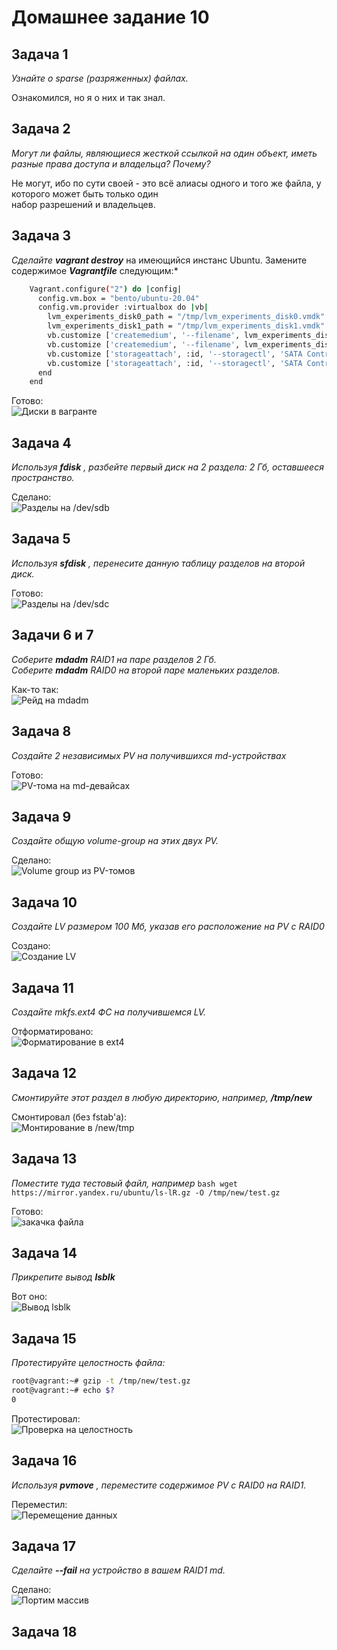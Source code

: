 Домашнее задание 10
===================

Задача 1
--------

*Узнайте о sparse (разряженных) файлах.*  
  
Ознакомился, но я о них и так знал.

Задача 2
--------

*Могут ли файлы, являющиеся жесткой ссылкой на один объект, иметь разные права доступа и владельца? Почему?*  
  
Не могут, ибо по сути своей - это всё алиасы одного и того же файла, у которого может быть только один  
набор разрешений и владельцев.

Задача 3
--------

*Сделайте* ***vagrant destroy*** на имеющийся инстанс Ubuntu. Замените содержимое ***Vagrantfile*** следующим:*  
  
```bash
    Vagrant.configure("2") do |config|
      config.vm.box = "bento/ubuntu-20.04"
      config.vm.provider :virtualbox do |vb|
        lvm_experiments_disk0_path = "/tmp/lvm_experiments_disk0.vmdk"
        lvm_experiments_disk1_path = "/tmp/lvm_experiments_disk1.vmdk"
        vb.customize ['createmedium', '--filename', lvm_experiments_disk0_path, '--size', 2560]
        vb.customize ['createmedium', '--filename', lvm_experiments_disk1_path, '--size', 2560]
        vb.customize ['storageattach', :id, '--storagectl', 'SATA Controller', '--port', 1, '--device', 0, '--type', 'hdd', '--medium', lvm_experiments_disk0_path]
        vb.customize ['storageattach', :id, '--storagectl', 'SATA Controller', '--port', 2, '--device', 0, '--type', 'hdd', '--medium', lvm_experiments_disk1_path]
      end
    end
```
  
Готово:  
![Диски в вагранте](/dz10/pic/dz10_3.png)

Задача 4
--------

*Используя* ***fdisk*** *, разбейте первый диск на 2 раздела: 2 Гб, оставшееся пространство.*
  
Сделано:  
![Разделы на /dev/sdb](/dz10/pic/dz10_4.png)

Задача 5
--------

*Используя* ***sfdisk*** *, перенесите данную таблицу разделов на второй диск.*  
  
Готово:  
![Разделы на /dev/sdc](/dz10/pic/dz10_5.png)

Задачи 6 и 7
------------

*Соберите* ***mdadm*** *RAID1 на паре разделов 2 Гб.*  
*Соберите* ***mdadm*** *RAID0 на второй паре маленьких разделов.*  
  
Как-то так:  
![Рейд на mdadm](/dz10/pic/dz10_6_7.png)

Задача 8
--------

*Создайте 2 независимых PV на получившихся md-устройствах*  
  
Готово:  
![PV-тома на md-девайсах](/dz10/pic/dz10_8.png)

Задача 9
--------

*Создайте общую volume-group на этих двух PV.*  
  
Сделано:  
![Volume group из PV-томов](/dz10/pic/dz10_9.png)

Задача 10
---------

*Создайте LV размером 100 Мб, указав его расположение на PV с RAID0*
  
Создано:  
![Создание LV](/dz10/pic/dz10_10.png)

Задача 11
---------

*Создайте mkfs.ext4 ФС на получившемся LV.*
  
Отформатировано:  
![Форматирование в ext4](/dz10/pic/dz10_11.png)

Задача 12
---------

*Смонтируйте этот раздел в любую директорию, например,* ***/tmp/new***  
  
Смонтировал (без fstab'а):  
![Монтирование в /new/tmp](/dz10/pic/dz10_12.png)

Задача 13
---------

*Поместите туда тестовый файл, например* ```bash wget https://mirror.yandex.ru/ubuntu/ls-lR.gz -O /tmp/new/test.gz```  
  
Готово:  
![закачка файла](/dz10/pic/dz10_13.png)

Задача 14
---------

*Прикрепите вывод* ***lsblk***  
  
Вот оно:  
![Вывод lsblk](/dz10/pic/dz10_14.png)

Задача 15
---------

*Протестируйте целостность файла:*  
```bash
root@vagrant:~# gzip -t /tmp/new/test.gz
root@vagrant:~# echo $?
0
```
  
Протестировал:  
![Проверка на целостность](/dz10/pic/dz10_15.png)

Задача 16
---------

*Используя* ***pvmove*** *, переместите содержимое PV с RAID0 на RAID1.*  
  
Переместил:  
![Перемещение данных](/dz10/pic/dz10_16.png)

Задача 17
---------

*Сделайте* ***--fail*** *на устройство в вашем RAID1 md.*  
  
Сделано:  
![Портим массив](/dz10/pic/dz10_17.png)

Задача 18
---------
